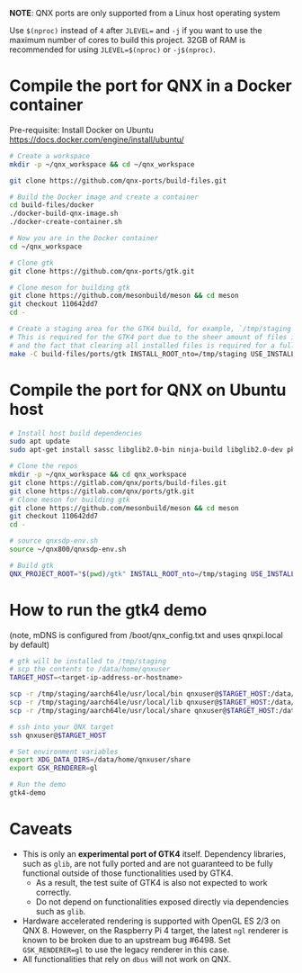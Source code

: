 **NOTE**: QNX ports are only supported from a Linux host operating system

Use `$(nproc)` instead of `4` after `JLEVEL=` and `-j` if you want to use the maximum number of cores to build this project.
32GB of RAM is recommended for using `JLEVEL=$(nproc)` or `-j$(nproc)`.

# Compile the port for QNX in a Docker container

Pre-requisite: Install Docker on Ubuntu https://docs.docker.com/engine/install/ubuntu/
```bash
# Create a workspace
mkdir -p ~/qnx_workspace && cd ~/qnx_workspace

git clone https://github.com/qnx-ports/build-files.git

# Build the Docker image and create a container
cd build-files/docker
./docker-build-qnx-image.sh
./docker-create-container.sh

# Now you are in the Docker container
cd ~/qnx_workspace

# Clone gtk
git clone https://github.com/qnx-ports/gtk.git

# Clone meson for building gtk
git clone https://github.com/mesonbuild/meson && cd meson
git checkout 110642dd7
cd -

# Create a staging area for the GTK4 build, for example, `/tmp/staging`
# This is required for the GTK4 port due to the sheer amount of files it installs,
# and the fact that clearing all installed files is required for a fully clean build of GTK4.
make -C build-files/ports/gtk INSTALL_ROOT_nto=/tmp/staging USE_INSTALL_ROOT=true QNX_PROJECT_ROOT="$(pwd)/gtk" JLEVEL=4 install
```

# Compile the port for QNX on Ubuntu host
```bash
# Install host build dependencies
sudo apt update
sudo apt-get install sassc libglib2.0-bin ninja-build libglib2.0-dev pkg-config

# Clone the repos
mkdir -p ~/qnx_workspace && cd qnx_workspace
git clone https://gitlab.com/qnx/ports/build-files.git
git clone https://gitlab.com/qnx/ports/gtk.git
# Clone meson for building gtk
git clone https://github.com/mesonbuild/meson && cd meson
git checkout 110642dd7
cd -

# source qnxsdp-env.sh
source ~/qnx800/qnxsdp-env.sh

# Build gtk
QNX_PROJECT_ROOT="$(pwd)/gtk" INSTALL_ROOT_nto=/tmp/staging USE_INSTALL_ROOT=true make -C build-files/ports/gtk JLEVEL=$(nproc) install
```

# How to run the gtk4 demo

(note, mDNS is configured from /boot/qnx_config.txt and uses qnxpi.local by
default)
```bash
# gtk will be installed to /tmp/staging
# scp the contents to /data/home/qnxuser
TARGET_HOST=<target-ip-address-or-hostname>

scp -r /tmp/staging/aarch64le/usr/local/bin qnxuser@$TARGET_HOST:/data/home/qnxuser
scp -r /tmp/staging/aarch64le/usr/local/lib qnxuser@$TARGET_HOST:/data/home/qnxuser
scp -r /tmp/staging/aarch64le/usr/local/share qnxuser@$TARGET_HOST:/data/home/qnxuser

# ssh into your QNX target
ssh qnxuser@$TARGET_HOST

# Set environment variables
export XDG_DATA_DIRS=/data/home/qnxuser/share
export GSK_RENDERER=gl

# Run the demo
gtk4-demo
```

# Caveats
- This is only an **experimental port of GTK4** itself. Dependency libraries, such as `glib`, are not fully ported and are not guaranteed to be fully functional outside of those functionalities used by GTK4.
  - As a result, the test suite of GTK4 is also not expected to work correctly.
  - Do not depend on functionalities exposed directly via dependencies such as `glib`.
- Hardware accelerated rendering is supported with OpenGL ES 2/3 on QNX 8. However, on the Raspberry Pi 4 target, the latest `ngl` renderer is known to be broken due to an upstream bug #6498. Set `GSK_RENDERER=gl` to use the legacy renderer in this case.
- All functionalities that rely on `dbus` will not work on QNX.
